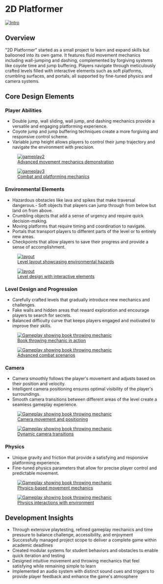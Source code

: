 <div class="page-content">

# 2D Platformer

<a href="https://dakillerxd.github.io/portfolio/assets/2d-platformer/main.gif" target="_blank">
    <img src="https://dakillerxd.github.io/portfolio/assets/2d-platformer/main.gif" alt="Intro">
</a>


<div class="project-card">

## Overview

"2D Platformer" started as a small project to learn and expand skills but ballooned into its own game. It features fluid movement mechanics including wall-jumping and dashing, complemented by forgiving systems like coyote time and jump buffering. Players navigate through meticulously crafted levels filled with interactive elements such as soft platforms, crumbling surfaces, and portals, all supported by fine-tuned physics and camera systems.


</div>

<div class="project-card">
    
## Core Design Elements

### Player Abilities

- Double jump, wall sliding, wall jump, and dashing mechanics provide a versatile and engaging platforming experience.
- Coyote jump and jump buffering techniques create a more forgiving and responsive control scheme.
- Variable jump height allows players to control their jump trajectory and navigate the environment with precision.


<div class="image-gallery">
    <figure>
        <a href="https://dakillerxd.github.io/portfolio/assets/school-these-shits/gameplay2.gif" target="_blank">
            <img src="https://dakillerxd.github.io/portfolio/assets/school-these-shits/gameplay2.gif" alt="gameplay2">
            <figcaption>Advanced movement mechanics demonstration</figcaption>
        </a>
    </figure>
    <figure>
        <a href="https://dakillerxd.github.io/portfolio/assets/school-these-shits/gameplay3.gif" target="_blank">
            <img src="https://dakillerxd.github.io/portfolio/assets/school-these-shits/gameplay3.gif" alt="gameplay3">
            <figcaption>Combat and platforming mechanics</figcaption>
        </a>
    </figure>
</div>

### Environmental Elements

- Hazardous obstacles like lava and spikes that make traversal dangerous.- Soft objects that players can jump through from below but land on from above.
- Crumbling objects that add a sense of urgency and require quick decision-making.
- Moving platforms that require timing and coordination to navigate.
- Portals that transport players to different parts of the level or to entirely new areas.
- Checkpoints that allow players to save their progress and provide a sense of accomplishment.

<div class="image-gallery">
    <figure>
        <a href="https://dakillerxd.github.io/portfolio/assets/school-these-shits/layout1.png" target="_blank">
            <img src="https://dakillerxd.github.io/portfolio/assets/school-these-shits/layout1.png" alt="layout">
            <figcaption>Level layout showcasing environmental hazards</figcaption>
        </a>
    </figure>
    <figure>
        <a href="https://dakillerxd.github.io/portfolio/assets/school-these-shits/layout2.png" target="_blank">
            <img src="https://dakillerxd.github.io/portfolio/assets/school-these-shits/layout2.png" alt="layout">
            <figcaption>Level design with interactive elements</figcaption>
        </a>
    </figure>
</div>

### Level Design and Progression

- Carefully crafted levels that gradually introduce new mechanics and challenges.
- Fake walls and hidden areas that reward exploration and encourage players to search for secrets.
- Balanced difficulty curve that keeps players engaged and motivated to improve their skills.

<div class="image-gallery">
    <figure>
        <a href="https://dakillerxd.github.io/portfolio/assets/school-these-shits/gameplay1.gif" target="_blank">
            <img src="https://dakillerxd.github.io/portfolio/assets/school-these-shits/gameplay1.gif" alt="Gameplay showing book throwing mechanic">
            <figcaption>Book throwing mechanic in action</figcaption>
        </a>
    </figure>
    <figure>
        <a href="https://dakillerxd.github.io/portfolio/assets/school-these-shits/gameplay4.gif" target="_blank">
            <img src="https://dakillerxd.github.io/portfolio/assets/school-these-shits/gameplay4.gif" alt="Gameplay showing book throwing mechanic">
            <figcaption>Advanced combat scenarios</figcaption>
        </a>
    </figure>
</div>


### Camera

- Camera smoothly follows the player's movement and adjusts based on their position and velocity.
- Intelligent camera positioning ensures optimal visibility of the player's surroundings.
- Smooth camera transitions between different areas of the level create a seamless gameplay experience.

<div class="image-gallery">
    <figure>
        <a href="https://dakillerxd.github.io/portfolio/assets/school-these-shits/gameplay1.gif" target="_blank">
            <img src="https://dakillerxd.github.io/portfolio/assets/school-these-shits/gameplay1.gif" alt="Gameplay showing book throwing mechanic">
            <figcaption>Camera movement and positioning</figcaption>
        </a>
    </figure>
    <figure>
        <a href="https://dakillerxd.github.io/portfolio/assets/school-these-shits/gameplay4.gif" target="_blank">
            <img src="https://dakillerxd.github.io/portfolio/assets/school-these-shits/gameplay4.gif" alt="Gameplay showing book throwing mechanic">
            <figcaption>Dynamic camera transitions</figcaption>
        </a>
    </figure>
</div>

### Physics

- Unique gravity and friction that provide a satisfying and responsive platforming experience.
- Fine-tuned physics parameters that allow for precise player control and predictable movement.

<div class="image-gallery">
    <figure>
        <a href="https://dakillerxd.github.io/portfolio/assets/school-these-shits/gameplay1.gif" target="_blank">
            <img src="https://dakillerxd.github.io/portfolio/assets/school-these-shits/gameplay1.gif" alt="Gameplay showing book throwing mechanic">
            <figcaption>Physics-based movement mechanics</figcaption>
        </a>
    </figure>
    <figure>
        <a href="https://dakillerxd.github.io/portfolio/assets/school-these-shits/gameplay4.gif" target="_blank">
            <img src="https://dakillerxd.github.io/portfolio/assets/school-these-shits/gameplay4.gif" alt="Gameplay showing book throwing mechanic">
            <figcaption>Physics interactions with environment</figcaption>
        </a>
    </figure>
</div>

</div>

<div class="project-card">
    
## Development Insights

- Through extensive playtesting, refined gameplay mechanics and time pressure to balance challenge, accessibility, and enjoyment
- Successfully managed project scope to deliver a complete game within academic deadlines
- Created modular systems for student behaviors and obstacles to enable quick iteration and testing
- Designed intuitive movement and throwing mechanics that feel satisfying while remaining simple to learn
- Implemented an audio system with distinct sound cues and triggers to provide player feedback and enhance the game's atmosphere

</div>

